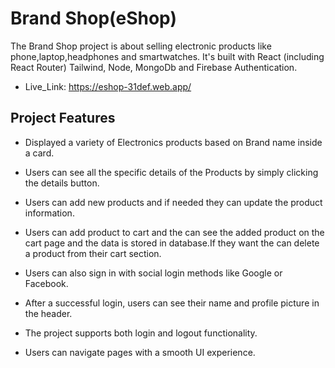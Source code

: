 
# Brand Shop(eShop)

The Brand Shop project is about selling electronic products like phone,laptop,headphones and smartwatches. It's built with React (including React Router) Tailwind, Node, MongoDb and Firebase Authentication.

- Live_Link: https://eshop-31def.web.app/


## Project Features

- Displayed a variety of Electronics products based on Brand name inside a card.
- Users can see all the specific details of the Products by simply clicking the details button.

- Users can add new products and if needed they can update the product information.

- Users can add product to cart and the can see the added product on the cart page and the data is stored in database.If they want the can delete a product from their cart section.

- Users can also sign in with social login methods like Google or Facebook.

- After a successful login, users can see their name and profile picture in the header.

- The project supports both login and logout functionality.

- Users can navigate pages with a smooth UI experience.
